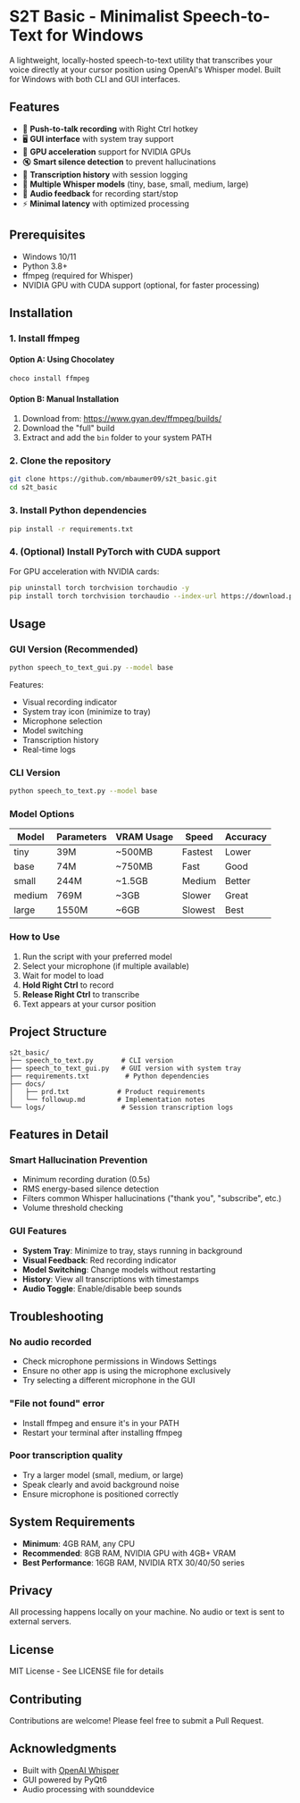 # S2T Basic - Minimalist Speech-to-Text for Windows

A lightweight, locally-hosted speech-to-text utility that transcribes your voice directly at your cursor position using OpenAI's Whisper model. Built for Windows with both CLI and GUI interfaces.

## Features

- 🎤 **Push-to-talk recording** with Right Ctrl hotkey
- 🖥️ **GUI interface** with system tray support
- 🚀 **GPU acceleration** support for NVIDIA GPUs
- 🔇 **Smart silence detection** to prevent hallucinations
- 📝 **Transcription history** with session logging
- 🎯 **Multiple Whisper models** (tiny, base, small, medium, large)
- 🔔 **Audio feedback** for recording start/stop
- ⚡ **Minimal latency** with optimized processing

## Prerequisites

- Windows 10/11
- Python 3.8+
- ffmpeg (required for Whisper)
- NVIDIA GPU with CUDA support (optional, for faster processing)

## Installation

### 1. Install ffmpeg

#### Option A: Using Chocolatey
```bash
choco install ffmpeg
```

#### Option B: Manual Installation
1. Download from: https://www.gyan.dev/ffmpeg/builds/
2. Download the "full" build
3. Extract and add the `bin` folder to your system PATH

### 2. Clone the repository
```bash
git clone https://github.com/mbaumer09/s2t_basic.git
cd s2t_basic
```

### 3. Install Python dependencies
```bash
pip install -r requirements.txt
```

### 4. (Optional) Install PyTorch with CUDA support
For GPU acceleration with NVIDIA cards:
```bash
pip uninstall torch torchvision torchaudio -y
pip install torch torchvision torchaudio --index-url https://download.pytorch.org/whl/cu121
```

## Usage

### GUI Version (Recommended)
```bash
python speech_to_text_gui.py --model base
```

Features:
- Visual recording indicator
- System tray icon (minimize to tray)
- Microphone selection
- Model switching
- Transcription history
- Real-time logs

### CLI Version
```bash
python speech_to_text.py --model base
```

### Model Options

| Model | Parameters | VRAM Usage | Speed | Accuracy |
|-------|------------|------------|-------|----------|
| tiny | 39M | ~500MB | Fastest | Lower |
| base | 74M | ~750MB | Fast | Good |
| small | 244M | ~1.5GB | Medium | Better |
| medium | 769M | ~3GB | Slower | Great |
| large | 1550M | ~6GB | Slowest | Best |

### How to Use

1. Run the script with your preferred model
2. Select your microphone (if multiple available)
3. Wait for model to load
4. **Hold Right Ctrl** to record
5. **Release Right Ctrl** to transcribe
6. Text appears at your cursor position

## Project Structure

```
s2t_basic/
├── speech_to_text.py       # CLI version
├── speech_to_text_gui.py   # GUI version with system tray
├── requirements.txt         # Python dependencies
├── docs/
│   ├── prd.txt            # Product requirements
│   └── followup.md        # Implementation notes
└── logs/                   # Session transcription logs
```

## Features in Detail

### Smart Hallucination Prevention
- Minimum recording duration (0.5s)
- RMS energy-based silence detection
- Filters common Whisper hallucinations ("thank you", "subscribe", etc.)
- Volume threshold checking

### GUI Features
- **System Tray**: Minimize to tray, stays running in background
- **Visual Feedback**: Red recording indicator
- **Model Switching**: Change models without restarting
- **History**: View all transcriptions with timestamps
- **Audio Toggle**: Enable/disable beep sounds

## Troubleshooting

### No audio recorded
- Check microphone permissions in Windows Settings
- Ensure no other app is using the microphone exclusively
- Try selecting a different microphone in the GUI

### "File not found" error
- Install ffmpeg and ensure it's in your PATH
- Restart your terminal after installing ffmpeg

### Poor transcription quality
- Try a larger model (small, medium, or large)
- Speak clearly and avoid background noise
- Ensure microphone is positioned correctly

## System Requirements

- **Minimum**: 4GB RAM, any CPU
- **Recommended**: 8GB RAM, NVIDIA GPU with 4GB+ VRAM
- **Best Performance**: 16GB RAM, NVIDIA RTX 30/40/50 series

## Privacy

All processing happens locally on your machine. No audio or text is sent to external servers.

## License

MIT License - See LICENSE file for details

## Contributing

Contributions are welcome! Please feel free to submit a Pull Request.

## Acknowledgments

- Built with [OpenAI Whisper](https://github.com/openai/whisper)
- GUI powered by PyQt6
- Audio processing with sounddevice